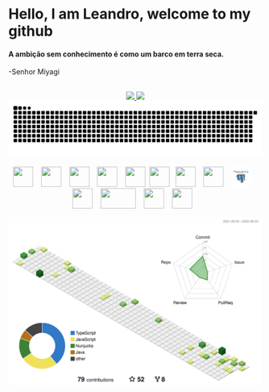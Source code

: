 
# Hello, I am Leandro, welcome to my github

#### A ambição sem conhecimento é como um barco em terra seca.
-Senhor Miyagi

</br>

<div align="center">
  	<a href="https://github.com/lsferreira934">
  		<img height="180em" src="https://github-readme-stats.vercel.app/api?username=lsferreira934&show_icons=true&theme=maroongold&include_all_commits=true&count_private=true&title_color=cc0000&text_color=ffffff&bg_color=000000&icon_color=990000"/>
  		<img height="180em" src="https://github-readme-stats.vercel.app/api/top-langs/?username=lsferreira934&layout=compact&langs_count=7&theme=maroongold&title_color=cc0000&text_color=ffffff&bg_color=000000&icon_color=990000"/>
	</a>
</div>

<div align="center"> 
	<img  src="https://github.com/lsferreira934/lsferreira934/blob/main/github-contribution-grid-snake.svg" alt="Snake animation" style="max-width: 100%"/>
</div>

</br>



<div align="center">
	<img  width="40px" height="40px" src="https://media.giphy.com/media/XAxylRMCdpbEWUAvr8/source.gif" />&nbsp;&nbsp;&nbsp;
	<img  width="40px" height="40px" src="https://media.giphy.com/media/fsEaZldNC8A1PJ3mwp/source.gif" />&nbsp;&nbsp;&nbsp;
	<img  width="40px" height="40px" src="https://media.giphy.com/media/ln7z2eWriiQAllfVcn/source.gif" />&nbsp;&nbsp;&nbsp;
	<img  width="40px" height="40px" src="https://media.giphy.com/media/Sr8xDpMwVKOHUWDVRD/source.gif" />&nbsp;&nbsp;&nbsp;
	<img  width="40px" height="40px" src="https://www.staffworx.co.uk/wp-content/uploads/2021/09/nextjs-gif.gif"/>&nbsp;
	<img  width="40px" height="40px" src="https://media.giphy.com/media/eNAsjO55tPbgaor7ma/source.gif" />&nbsp;&nbsp;
	<img  width="40px" height="40px" src="https://camo.githubusercontent.com/f85f882cb31eeaeee657ec955313015c30378e8f56c3dc2f06933b617a276cfd/68747470733a2f2f77372e706e6777696e672e636f6d2f706e67732f3734372f3739382f706e672d7472616e73706172656e742d6d7973716c2d6c6f676f2d6d7973716c2d64617461626173652d7765622d646576656c6f706d656e742d636f6d70757465722d736f6674776172652d646f6c7068696e2d6d6172696e652d6d616d6d616c2d616e696d616c732d746578742d7468756d626e61696c2e706e67" />&nbsp;&nbsp;&nbsp;
	<img  width="40px" height="40px" src="https://media.giphy.com/media/wgFWLRiND4bkyYR4IN/giphy.gif" />&nbsp;&nbsp;&nbsp;
	<img  width="40px" height="40px" src="https://raw.githubusercontent.com/clio19/bio/master/assets/postgresql.gif" />&nbsp;&nbsp;&nbsp;
	<img  width="40px" height="40px" src="https://media.giphy.com/media/IdyAQJVN2kVPNUrojM/source.gif" />&nbsp;&nbsp;&nbsp;
	<img  width="70px" height="40px" src="https://media.giphy.com/media/kH1DBkPNyZPOk0BxrM/source.gif" />&nbsp;&nbsp;&nbsp;
	<img  width="40px" height="40px" src="https://media.giphy.com/media/KzJkzjggfGN5Py6nkT/source.gif" />&nbsp;&nbsp;&nbsp;
	<img  width="40px" height="40px" src="https://media.giphy.com/media/hqrdSW7r1DFsDZwSnR/source.gif" />&nbsp;&nbsp;&nbsp;
</div>


![](./profile-3d-contrib/profile-green-animate.svg)